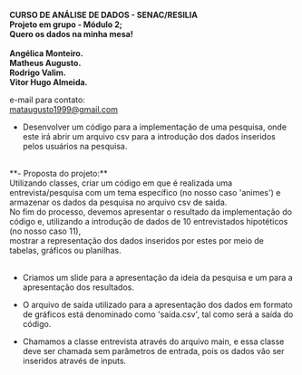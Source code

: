 
**CURSO DE ANÁLISE DE DADOS - SENAC/RESILIA** <br>
**Projeto em grupo - Módulo 2;** <br>
**Quero os dados na minha mesa!** <br><br>
**Angélica Monteiro.** <br>
**Matheus Augusto.** <br>
**Rodrigo Valim.** <br>
**Vitor Hugo Almeida.** <br>

e-mail para contato: <br>
mataugusto1999@gmail.com <br>

* Desenvolver um código para a implementação de uma pesquisa, onde este irá abrir um arquivo csv para a introdução dos dados inseridos pelos usuários na pesquisa. 

<br>
**- Proposta do projeto:** <br>
Utilizando classes, criar um código em que é realizada uma entrevista/pesquisa com um tema específico (no nosso caso 'animes') e armazenar os dados da pesquisa no arquivo csv de saida.<br>
No fim do processo, devemos apresentar o resultado da implementação do código e, utilizando a introdução de dados de 10 entrevistados hipotéticos (no nosso caso 11), <br>mostrar a representação dos dados inseridos por estes por meio de tabelas, gráficos ou planilhas.
 <br><br>


* Criamos um slide para a apresentação da ideia da pesquisa e um para a apresentação dos resultados. <br> 

* O arquivo de saída utilizado para a apresentação dos dados em formato de gráficos está denominado como 'saída.csv', tal como será a saída do código. <br> 

* Chamamos a classe entrevista através do arquivo main, e essa classe deve ser chamada sem parâmetros de entrada, pois os dados vão ser inseridos através de inputs.
